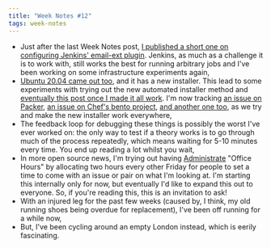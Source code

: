 ```yaml
---
title: "Week Notes #12"
tags: week-notes
---
```


* Just after the last Week Notes post, [I published a short one on configuring
  Jenkins' email-ext plugin][1]. Jenkins, as much as a challenge it is to work
  with, still works the best for running arbitrary jobs and I've been working
  on some infrastructure experiments again,
* [Ubuntu 20.04 came out too][2], and it has a new installer. This lead to
  some experiments with trying out the new automated installer method and
  [eventually this post once I made it all work][3]. I'm now tracking
  [an issue on Packer][4], [an issue on Chef's bento project][5],
  [and another one too][6], as we try and make the new installer work
  everywhere,
* The feedback loop for debugging these things is possibly the worst I've ever
  worked on: the only way to test if a theory works is to go through much of the
  process repeatedly, which means waiting for 5-10 minutes every time. You end
  up reading a lot whilst you wait,
* In more open source news, I'm trying out having [Administrate][7] "Office
  Hours" by allocating two hours every other Friday for people to set a time
  to come with an issue or pair on what I'm looking at. I'm starting this
  internally only for now, but eventually I'd like to expand this out to
  everyone. So, if you're reading this, this is an invitation to ask!
* With an injured leg for the past few weeks (caused by, I think, my old
  running shoes being overdue for replacement), I've been off running for a
  while now,
* But, I've been cycling around an empty London instead, which is eerily
  fascinating.

[1]: https://nickcharlton.net/posts/configuring-jenkins-email-ext-plugin-groovy.html
[2]: https://www.omgubuntu.co.uk/2019/10/ubuntu-20-04-release-features
[3]: https://nickcharlton.net/posts/automating-ubuntu-2004-installs-with-packer.html
[4]: https://github.com/hashicorp/packer/issues/9115
[5]: https://github.com/chef/bento/issues/1281#issuecomment-620388365
[6]: https://github.com/geerlingguy/packer-boxes/issues/52
[7]: https://github.com/thoughtbot/administrate
